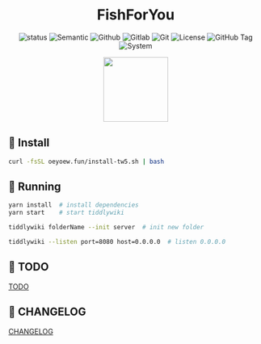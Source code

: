 <h1 align="center">FishForYou</h1>

<div align="center">

![status](https://img.shields.io/badge/Maintain-Yes-blueviolet.svg?style=flat-square&logo=Chakra-Ui&color=90E59A&logoColor=green)
![Semantic](https://img.shields.io/badge/%20%20%F0%9F%93%A6%F0%9F%9A%80-Semantic-e10079.svg?style=flat-square&logo=semantic-release)
![Github](https://img.shields.io/badge/Github-Yes-green.svg?style=flat-square&logo=github&label=Github)
![Gitlab](https://img.shields.io/badge/Gitlab-Yes-ffcc00.svg?style=flat-square&logo=gitlab&label=Gitlab)
![Git](https://img.shields.io/badge/GIT-Yes-green.svg?style=flat-square&logo=git&label=GIT)
![License](https://img.shields.io/badge/License-AGPL--3.0-e10079.svg?style=flat-square&logo=GNU&color=df967f&label=License)
![GitHub Tag](https://img.shields.io/gitlab/v/tag/oeyoews/tw5?color=green&logo=FastAPI&style=flat-square)
![System](https://img.shields.io/badge/System-Linux-white.svg?style=flat-square&logo=linux&logoColor=9ECE6A&color=BB9AF7)

<img src="https://cdn.jsdelivr.net/gh/oeyoews/img/koi-fish.png" width=128/>

</div

<hr>

## 💉 Install

```bash
curl -fsSL oeyoew.fun/install-tw5.sh | bash
```

## 🥪 Running

```bash
yarn install  # install dependencies
yarn start    # start tiddlywiki
```

```bash
tiddlywiki folderName --init server  # init new folder
```

```bash
tiddlywiki --listen port=8080 host=0.0.0.0  # listen 0.0.0.0
```

## 🐥 TODO

[TODO](docs/TODO.md)

## 🎅 CHANGELOG

[CHANGELOG](CHANGELOG.md)
